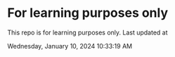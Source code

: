 # For learning purposes only
This repo is for learning purposes only.
Last updated at

Wednesday, January 10, 2024 10:33:19 AM

